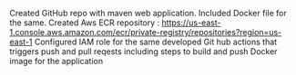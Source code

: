 Created GitHub repo with maven web application.
Included Docker file for the same.
Created Aws ECR repository : https://us-east-1.console.aws.amazon.com/ecr/private-registry/repositories?region=us-east-1
Configured IAM role  for the same
developed Git hub actions  that triggers push and pull reqests including steps to build and push Docker image for the application

